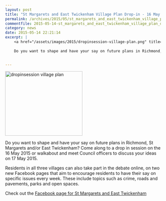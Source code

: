 ```yaml
---
layout: post
title: "St Margarets and East Twickenham Village Plan Drop-in - 16 May 2015"
permalink: /archives/2015/05/st_margarets_and_east_twickenham_village_plan_drop.html
commentfile: 2015-05-14-st_margarets_and_east_twickenham_village_plan_drop
category: news
date: 2015-05-14 22:21:14
excerpt: |
    <a href="/assets/images/2015/dropinsession-village-plan.png" title="See larger version of - dropinsession village plan"><img src="/assets/images/2015/dropinsession-village-plan_thumb.png" width="150" height="135" alt="dropinsession village plan" class="photo right" /></a>
    
    Do you want to shape and have your say on future plans in Richmond, St Margarets and/or East Twickenham? Come along to a drop in session on the 16 May 2015 or walkabout and meet Council officers to discuss your ideas on 17 May 2015.
    

---
```


<a href="/assets/images/2015/dropinsession-village-plan.png" title="See larger version of - dropinsession village plan"><img src="/assets/images/2015/dropinsession-village-plan_thumb.png" width="250" height="209" alt="dropinsession village plan" class="photo right" /></a>

Do you want to shape and have your say on future plans in Richmond, St Margarets and/or East Twickenham? Come along to a drop in session on the 16 May 2015 or walkabout and meet Council officers to discuss your ideas on 17 May 2015.

Residents in all three villages can also take part in the debate online, on two new Facebook pages that aim to encourage residents to have their say on specific issues every week. These include topics such as crime, roads and pavements, parks and open spaces.

Check out the [Facebook page for St Margarets and East Twickenham](https://www.facebook.com/stmargaretseasttwickenhamvillageplan?ref=hl)
